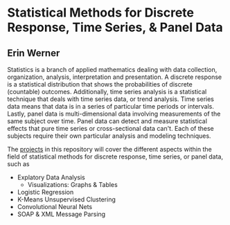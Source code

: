 # Statistical Methods for Discrete Response, Time Series, & Panel Data

## Erin Werner

Statistics is a branch of applied mathematics dealing with data collection, organization, analysis, interpretation and presentation. A discrete response is a statistical distribution that shows the probabilities of discrete (countable) outcomes. Additionally, time series analysis is a statistical technique that deals with time series data, or trend analysis. Time series data means that data is in a series of particular time periods or intervals. Lastly, panel data is multi-dimensional data involving measurements of the same subject over time. Panel data can detect and measure statistical effects that pure time series or cross-sectional data can't. Each of these subjects require their own particular analysis and modeling techniques.


The [projects](https://github.com/etwernerMIDS/Time_Series/tree/main/Projects) in this repository will cover the different aspects within the field of statistical methods for discrete response, time series, or panel data, such as 

* Explatory Data Analysis
  * Visualizations: Graphs & Tables
* Logistic Regression
* K-Means Unsupervised Clustering
* Convolutional Neural Nets
* SOAP & XML Message Parsing
